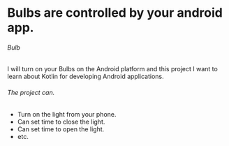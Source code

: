 # Bulbs are controlled by your android app.

###### Bulb

I will turn on your Bulbs on the Android platform and this project I want to learn about Kotlin for developing Android applications.

###### The project can.

- Turn on the light from your phone.
- Can set time to close the light.
- Can set time to open the light.
- etc.
